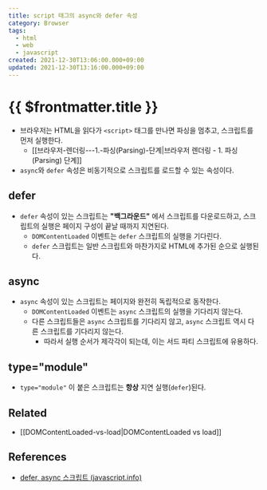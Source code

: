 ```yaml
---
title: script 태그의 async와 defer 속성
category: Browser
tags:
  - html
  - web
  - javascript
created: 2021-12-30T13:06:00.000+09:00
updated: 2021-12-30T13:16:00.000+09:00
---
```


# {{ $frontmatter.title }}

- 브라우저는 HTML을 읽다가 `<script>` 태그를 만나면 파싱을 멈추고, 스크립트를 먼저 실행한다.
  - [[브라우저-렌더링---1.-파싱(Parsing)-단계|브라우저 렌더링 - 1. 파싱(Parsing) 단계]]
- `async`와 `defer` 속성은 비동기적으로 스크립트를 로드할 수 있는 속성이다.

## defer

- `defer` 속성이 있는 스크립트는 **"백그라운드"** 에서 스크립트를 다운로드하고, 스크립트의 실행은 페이지 구성이 끝날 때까지 지연된다.
  - `DOMContentLoaded` 이벤트는 `defer` 스크립트의 실행을 기다린다.
  - `defer` 스크립트는 일반 스크립트와 마찬가지로 HTML에 추가된 순으로 실행된다.

## async

- `async` 속성이 있는 스크립트는 페이지와 완전히 독립적으로 동작한다.
  - `DOMContentLoaded` 이벤트는 `async` 스크립트의 실행을 기다리지 않는다.
  - 다른 스크립트들은 `async` 스크립트를 기다리지 않고, `async` 스크립트 역시 다른 스크립트를 기다리지 않는다.
    - 따라서 실행 순서가 제각각이 되는데, 이는 서드 파티 스크립트에 유용하다.

## type="module"

- `type="module"` 이 붙은 스크립트는 **항상** 지연 실행(`defer`)된다.

## Related

- [[DOMContentLoaded-vs-load|DOMContentLoaded vs load]]

## References

- [defer, async 스크립트 (javascript.info)](https://ko.javascript.info/script-async-defer)
